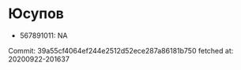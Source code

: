 # Юсупов
- 567891011: NA

Commit: 39a55cf4064ef244e2512d52ece287a86181b750
 fetched at: 20200922-201637
